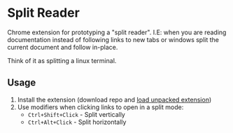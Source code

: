# Split Reader

Chrome extension for prototyping a "split reader". I.E: when you are reading documentation instead of following
links to new tabs or windows split the current document and follow in-place.

Think of it as splitting a linux terminal.

## Usage

1. Install the extension (download repo and [load unpacked extension](chrome://extensions))
2. Use modifiers when clicking links to open in a split mode:
     - `Ctrl+Shift+Click` - Split vertically
     - `Ctrl+Alt+Click` - Split horizontally

